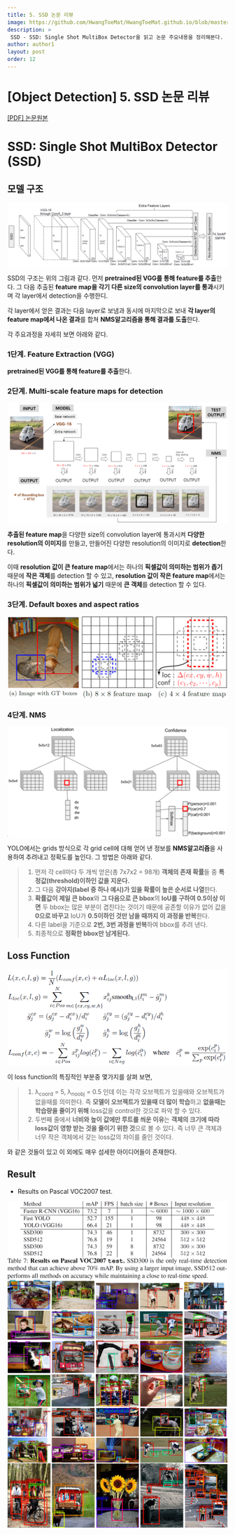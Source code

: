 ```yaml
---
title: 5. SSD 논문 리뷰
image: https://github.com/HwangToeMat/HwangToeMat.github.io/blob/master/Paper-Review/image/SSD/img0.png?raw=true
description: >
 SSD - SSD: Single Shot MultiBox Detector을 읽고 논문 주요내용을 정리해본다.
author: author1
layout: post
order: 12
---
```

# [Object Detection]  5. SSD 논문 리뷰

<a href="https://arxiv.org/abs/1512.02325">[PDF] 논문원본</a>

# SSD: Single Shot MultiBox Detector (SSD)

## 모델 구조

<img src="https://github.com/HwangToeMat/HwangToeMat.github.io/blob/master/Paper-Review/image/SSD/img1.png?raw=true" style="max-width:100%;margin-left: auto; margin-right: auto; display: block;">

SSD의 구조는 위의 그림과 같다. 먼저 **pretrained된 VGG를 통해 feature를 추출**한다. 그 다음 추출된 **feature map을 각기 다른 size의 convolution layer를 통과**시키며 각 layer에서 detection을 수행한디.

각 layer에서 얻은 결과는 다음 layer로 보냄과 동시에 마지막으로 보내 **각 layer의 feature map에서 나온 결과**를 합쳐 **NMS알고리즘을 통해 결과를 도출**한다.

각 주요과정을 자세히 보면 아래와 같다.

### 1단계. Feature Extraction (VGG)

**pretrained된 VGG를 통해 feature를 추출**한다.

### 2단계. Multi-scale feature maps for detection

<img src="https://github.com/HwangToeMat/HwangToeMat.github.io/blob/master/Paper-Review/image/SSD/img2.png?raw=true" style="max-width:100%;margin-left: auto; margin-right: auto; display: block;">

**추출된 feature map**을 다양한 size의 convolution layer에 통과시켜 **다양한 resolution의 이미지**를 만들고, 만들어진 다양한 resolution의 이미지로 **detection**한다. 

이때 **resolution 값이 큰 feature map**에서는 하나의 **픽셀값이 의미하는 범위가 좁기** 때문에 **작은 객체**를 detection 할 수 있고, **resolution 값이 작은 feature map**에서는 하나의 **픽셀값이 의미하는 범위가 넓기** 때문에 **큰 객체**를 detection 할 수 있다.    

### 3단계. Default boxes and aspect ratios

<img src="https://github.com/HwangToeMat/HwangToeMat.github.io/blob/master/Paper-Review/image/SSD/img3.png?raw=true" style="max-width:100%;margin-left: auto; margin-right: auto; display: block;">

### 4단계. NMS

<img src="https://github.com/HwangToeMat/HwangToeMat.github.io/blob/master/Paper-Review/image/SSD/img4.png?raw=true" style="max-width:100%;margin-left: auto; margin-right: auto; display: block;">

YOLO에서는 grids 방식으로 각 grid cell에 대해 얻어 낸 정보를 **NMS알고리즘**을 사용하여 추려내고 정확도를 높인다. 그 방법은 아래와 같다.

> 01. 먼저 각 cell마다 두 개씩 얻은(총 7x7x2 = 98개) **객체의 존재 확률**들 중 **특정값(threshold)이하인 값을 지운다.**<br>
> 02. 그 다음 **강아지(label 중 하나 예시)가 있을 확률이 높은 순서로 나열**한다.
> 03. **확률값이 제일 큰 bbox**와 **그 다음으로 큰 bbox**의 **IoU를 구하여 0.5이상 이면** 두 bbox는 많은 부분이 겹친다는 것이기 때문에 공존할 이유가 없어 값을 **0으로 바꾸고** IoU가 **0.5이하인 것만 남을 때까지 이 과정을 반복**한다.<br>
> 04. 다른 label을 기준으로 **2번, 3번 과정을 반복**하여 bbox를 추려 낸다.<br>
> 05. 최종적으로 **정확한 bbox만 남게된다.**

## Loss Function

<img src="https://github.com/HwangToeMat/HwangToeMat.github.io/blob/master/Paper-Review/image/SSD/img5.png?raw=true" style="max-width:100%;margin-left: auto; margin-right: auto; display: block;">

이 loss function의 특징적인 부분중 몇가지를 살펴 보면,

> 01. &#955;<sub>coord</sub> = 5, &#955;<sub>noobj</sub> = 0.5 인데 이는 각각 오브젝트가 있을때와 오브젝트가 없을때를 의미한다. 즉 **모델이 오브젝트가 있을때 더 많이 학습**하고 **없을때는 학습량을 줄이기 위해** loss값을 control한 것으로 파악 할 수 있다.<br>
> 02. 두번째 줄에서 **너비와 높이 값에만 루트를 씌운 이유**는 **객체의 크기에 따라 loss값이 영향 받는 것을 줄이기 위한 것**으로 볼 수 있다. 즉 너무 큰 객체과 너무 작은 객체에서 갖는 loss값의 차이를 줄인 것이다.

와 같은 것들이 있고 이 외에도 매우 섬세한 아이디어들이 존재한다.

## Result

* Results on Pascal VOC2007 test.

<img src="https://github.com/HwangToeMat/HwangToeMat.github.io/blob/master/Paper-Review/image/SSD/img6_0.png?raw=true" style="max-width:100%;margin-left: auto; margin-right: auto; display: block;">

<img src="https://github.com/HwangToeMat/HwangToeMat.github.io/blob/master/Paper-Review/image/SSD/img6.png?raw=true" style="max-width:100%;margin-left: auto; margin-right: auto; display: block;">

<img src="https://github.com/HwangToeMat/HwangToeMat.github.io/blob/master/Paper-Review/image/SSD/img6_1.png?raw=true" style="max-width:100%;margin-left: auto; margin-right: auto; display: block;">
